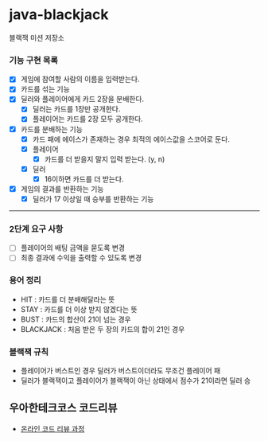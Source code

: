 # java-blackjack

블랙잭 미션 저장소

### 기능 구현 목록

- [x] 게임에 참여할 사람의 이름을 입력받는다.
- [x] 카드를 섞는 기능
- [x] 딜러와 플레이어에게 카드 2장을 분배한다.
  - [x] 딜러는 카드를 1장만 공개한다.
  -	[x] 플레이어는 카드를 2장 모두 공개한다.
- [x] 카드를 분배하는 기능
  - [x] 카드 패에 에이스가 존재하는 경우 최적의 에이스값을 스코어로 둔다.
  - [x] 플레이어
	- [x] 카드를 더 받을지 말지 입력 받는다. (y, n)
  - [x] 딜러
	- [x] 16이하면 카드를 더 받는다.
- [x] 게임의 결과를 반환하는 기능
  - [x] 딜러가 17 이상일 때 승부를 반환하는 기능
	
---
### 2단계 요구 사항
- [ ] 플레이어의 배팅 금액을 묻도록 변경
- [ ] 최종 결과에 수익을 출력할 수 있도록 변경

### 용어 정리
- HIT : 카드를 더 분배해달라는 뜻
- STAY : 카드를 더 이상 받지 않겠다는 뜻
- BUST : 카드의 합산이 21이 넘는 경우
- BLACKJACK : 처음 받은 두 장의 카드의 합이 21인 경우

### 블랙잭 규칙
- 플레이어가 버스트인 경우 딜러가 버스트이더라도 무조건 플레이어 패
- 딜러가 블랙잭이고 플레이어가 블랙잭이 아닌 상태에서 점수가 21이라면 딜러 승

## 우아한테크코스 코드리뷰

- [온라인 코드 리뷰 과정](https://github.com/woowacourse/woowacourse-docs/blob/master/maincourse/README.md)

